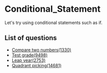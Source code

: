 Conditional_Statement
=========

Let's try using conditional statements such as if.

List of questions
-------

- [Compare two numbers(1330)](https://github.com/yoru4890/coding_test/blob/main/baekjoon/conditional_statement/1330.md)
- [Test grade(9498)](https://github.com/yoru4890/coding_test/blob/main/baekjoon/conditional_statement/9498.md)
- [Leap year(2753)](https://github.com/yoru4890/coding_test/blob/main/baekjoon/conditional_statement/2753.md)
- [Quadrant picking(14681)](https://github.com/yoru4890/coding_test/blob/main/baekjoon/conditional_statement/14681.md) 
